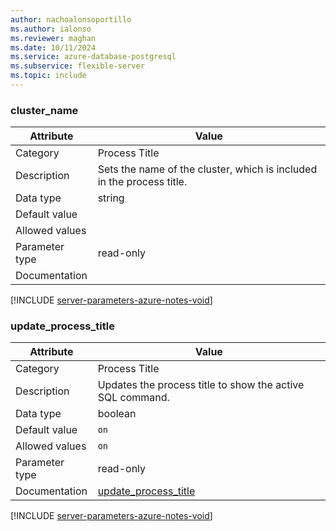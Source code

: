 ```yaml
---
author: nachoalonsoportillo
ms.author: ialonso
ms.reviewer: maghan
ms.date: 10/11/2024
ms.service: azure-database-postgresql
ms.subservice: flexible-server
ms.topic: include
---
```

### cluster_name

| Attribute      | Value                                                      |
|----------------|------------------------------------------------------------|
| Category       | Process Title |
| Description    | Sets the name of the cluster, which is included in the process title. |
| Data type      | string    |
| Default value  |               |
| Allowed values |                |
| Parameter type | read-only      |
| Documentation  |                                                                                                                 |


[!INCLUDE [server-parameters-azure-notes-void](./server-parameters-azure-notes-void.md)]



### update_process_title

| Attribute      | Value                                                      |
|----------------|------------------------------------------------------------|
| Category       | Process Title |
| Description    | Updates the process title to show the active SQL command.             |
| Data type      | boolean   |
| Default value  | `on`          |
| Allowed values | `on`           |
| Parameter type | read-only      |
| Documentation  | [update_process_title](https://www.postgresql.org/docs/14/runtime-config-logging.html#GUC-UPDATE-PROCESS-TITLE) |


[!INCLUDE [server-parameters-azure-notes-void](./server-parameters-azure-notes-void.md)]



